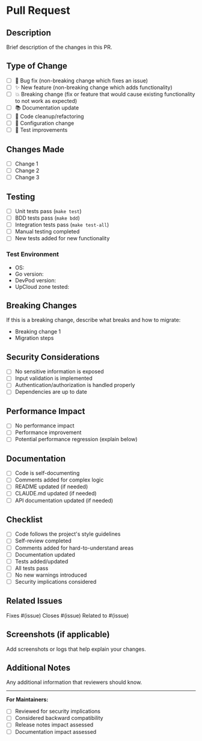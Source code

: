 # Pull Request

## Description

Brief description of the changes in this PR.

## Type of Change

- [ ] 🐛 Bug fix (non-breaking change which fixes an issue)
- [ ] ✨ New feature (non-breaking change which adds functionality)
- [ ] 💥 Breaking change (fix or feature that would cause existing functionality to not work as expected)
- [ ] 📚 Documentation update
- [ ] 🧹 Code cleanup/refactoring
- [ ] 🔧 Configuration change
- [ ] 🧪 Test improvements

## Changes Made

- [ ] Change 1
- [ ] Change 2
- [ ] Change 3

## Testing

- [ ] Unit tests pass (`make test`)
- [ ] BDD tests pass (`make bdd`)
- [ ] Integration tests pass (`make test-all`)
- [ ] Manual testing completed
- [ ] New tests added for new functionality

### Test Environment

- OS: 
- Go version: 
- DevPod version: 
- UpCloud zone tested: 

## Breaking Changes

If this is a breaking change, describe what breaks and how to migrate:

- Breaking change 1
- Migration steps

## Security Considerations

- [ ] No sensitive information is exposed
- [ ] Input validation is implemented
- [ ] Authentication/authorization is handled properly
- [ ] Dependencies are up to date

## Performance Impact

- [ ] No performance impact
- [ ] Performance improvement
- [ ] Potential performance regression (explain below)

## Documentation

- [ ] Code is self-documenting
- [ ] Comments added for complex logic
- [ ] README updated (if needed)
- [ ] CLAUDE.md updated (if needed)
- [ ] API documentation updated (if needed)

## Checklist

- [ ] Code follows the project's style guidelines
- [ ] Self-review completed
- [ ] Comments added for hard-to-understand areas
- [ ] Documentation updated
- [ ] Tests added/updated
- [ ] All tests pass
- [ ] No new warnings introduced
- [ ] Security implications considered

## Related Issues

Fixes #(issue)
Closes #(issue)
Related to #(issue)

## Screenshots (if applicable)

Add screenshots or logs that help explain your changes.

## Additional Notes

Any additional information that reviewers should know.

---

**For Maintainers:**

- [ ] Reviewed for security implications
- [ ] Considered backward compatibility
- [ ] Release notes impact assessed
- [ ] Documentation impact assessed